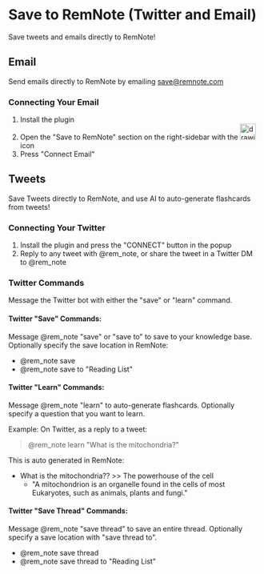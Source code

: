 # Save to RemNote (Twitter and Email)

Save tweets and emails directly to RemNote!

## Email

Send emails directly to RemNote by emailing save@remnote.com

### Connecting Your Email

1. Install the plugin
2. Open the "Save to RemNote" section on the right-sidebar with the <img src="https://i.imgur.com/tarT4TU.png" alt="drawing" width="32" height="32" style="margin:0px;"/> icon
3. Press "Connect Email"

## Tweets

Save Tweets directly to RemNote, and use AI to auto-generate flashcards from tweets!

### Connecting Your Twitter

1. Install the plugin and press the "CONNECT" button in the popup
2. Reply to any tweet with @rem_note, or share the tweet in a Twitter DM to @rem_note

### Twitter Commands

Message the Twitter bot with either the "save" or "learn" command.

#### Twitter "Save" Commands:

Message @rem_note "save" or "save to" to save to your knowledge base. Optionally specify the save location in RemNote:

- @rem_note save
- @rem_note save to "Reading List"

#### Twitter "Learn" Commands:

Message @rem_note "learn" to auto-generate flashcards. Optionally specify a question that you want to learn.

Example:
On Twitter, as a reply to a tweet:

> @rem_note learn "What is the mitochondria?"

This is auto generated in RemNote:

- What is the mitochondria?? >> The powerhouse of the cell
  - "A mitochondrion is an organelle found in the cells of most Eukaryotes, such as animals, plants and fungi."

#### Twitter "Save Thread" Commands:

Message @rem_note "save thread" to save an entire thread. Optionally specify a save location with "save thread to".

- @rem_note save thread
- @rem_note save thread to "Reading List"
